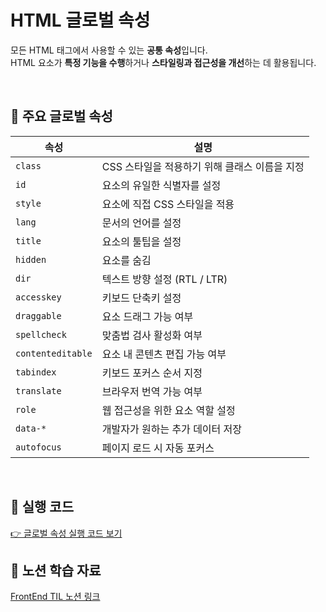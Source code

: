 # HTML 글로벌 속성

모든 HTML 태그에서 사용할 수 있는 **공통 속성**입니다.  
HTML 요소가 **특정 기능을 수행**하거나 **스타일링과 접근성을 개선**하는 데 활용됩니다.

<br/>

## 📌 주요 글로벌 속성

| 속성              | 설명                                          |
| ----------------- | --------------------------------------------- |
| `class`           | CSS 스타일을 적용하기 위해 클래스 이름을 지정 |
| `id`              | 요소의 유일한 식별자를 설정                   |
| `style`           | 요소에 직접 CSS 스타일을 적용                 |
| `lang`            | 문서의 언어를 설정                            |
| `title`           | 요소의 툴팁을 설정                            |
| `hidden`          | 요소를 숨김                                   |
| `dir`             | 텍스트 방향 설정 (RTL / LTR)                  |
| `accesskey`       | 키보드 단축키 설정                            |
| `draggable`       | 요소 드래그 가능 여부                         |
| `spellcheck`      | 맞춤법 검사 활성화 여부                       |
| `contenteditable` | 요소 내 콘텐츠 편집 가능 여부                 |
| `tabindex`        | 키보드 포커스 순서 지정                       |
| `translate`       | 브라우저 번역 가능 여부                       |
| `role`            | 웹 접근성을 위한 요소 역할 설정               |
| `data-*`          | 개발자가 원하는 추가 데이터 저장              |
| `autofocus`       | 페이지 로드 시 자동 포커스                    |

<br/>

## 📌 실행 코드

[👉 글로벌 속성 실행 코드 보기](../examples/05_글로벌속성.html)

## 🔗 노션 학습 자료

[FrontEnd TIL 노션 링크](https://www.notion.so/13039228bce480e0bc2cd85ab458e8dc?pvs=4)
